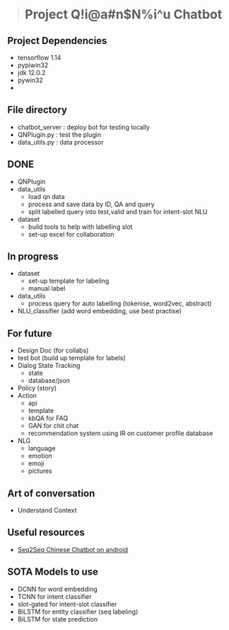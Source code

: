 > # **Project Q!i@a#n$N%i^u Chatbot**

## Project Dependencies
- tensorflow 1.14
- pypiwin32
- jdk 12.0.2
- pywin32
- 


## File directory
- chatbot_server : deploy bot for testing locally
- QNPlugin.py : test the plugin
- data_utils.py : data processor

## DONE
- QNPlugin
- data_utils
    - load qn data
    - process and save data by ID, QA and query
    - split labelled query into test,valid and train for intent-slot NLU
- dataset
    - build tools to help with labelling slot
    - set-up excel for collaboration

## In progress
- dataset
    - set-up template for labeling
    - manual label
- data_utils
    - process query for auto labelling (tokenise, word2vec, abstract)
- NLU_classifier (add word embedding, use best practise)

## For future
- Design Doc (for collabs)
- test bot (build up template for labels)
- Dialog State Tracking
    - state
    - database/json
- Policy (story)
- Action
    - api
    - template
    - kbQA for FAQ
    - GAN for chit chat
    - recommendation system using IR on customer profile database
- NLG
    - language 
    - emotion 
    - emoji 
    - pictures

## Art of conversation
- Understand Context

## Useful resources
- [Seq2Seq Chinese Chatbot on android](http://www.shareditor.com/blogshow/?blogId=63)

## SOTA Models to use
- DCNN for word embedding
- TCNN for intent classifier
- slot-gated for intent-slot classifier
- BiLSTM for entity classifier (seq labeling)
- BiLSTM for state prediction